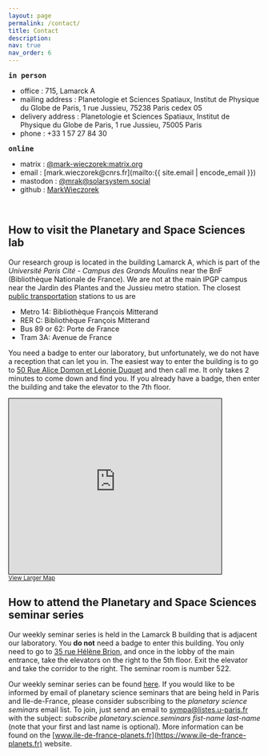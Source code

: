```yaml
---
layout: page
permalink: /contact/
title: Contact
description:
nav: true
nav_order: 6
---
```

<font style="font-family: monospace; font-weight: bold">in person</font>
* <span style="color: var(--global-text-color-light)">office :</span> 715, Lamarck A
* <span style="color: var(--global-text-color-light)">mailing address :</span> Planetologie et Sciences Spatiaux, Institut de Physique du Globe de Paris, 1 rue Jussieu, 75238 Paris cedex 05
* <span style="color: var(--global-text-color-light)">delivery address :</span> Planetologie et Sciences Spatiaux, Institut de Physique du Globe de Paris, 1 rue Jussieu, 75005 Paris
* <span style="color: var(--global-text-color-light)">phone :</span> +33 1 57 27 84 30‬

<font style="font-family: monospace; font-weight: bold"><b>online</b></font>
* <span style="color: var(--global-text-color-light)">matrix :</span> [@mark-wieczorek:matrix.org](https://matrix.to/#/@mark-wieczorek:matrix.org)
* <span style="color: var(--global-text-color-light)">email :</span> [&#109;&#97;&#114;&#107;&#46;&#119;&#105;&#101;&#99;&#122;&#111;&#114;&#101;&#107;&#64;&#99;&#110;&#114;&#115;&#46;&#102;&#114;](mailto:{{ site.email | encode_email }})
* <span style="color: var(--global-text-color-light)">mastodon :</span> [@mrak@solarsystem.social](https://solarsystem.social/@mrak)
* <span style="color: var(--global-text-color-light)">github :</span> [MarkWieczorek](https://github.com/MarkWieczorek)

<br />

## How to visit the Planetary and Space Sciences lab
Our research group is located in the building Lamarck A, which is part of the *Université Paris Cité - Campus des Grands Moulins* near the BnF (Bibliothèque Nationale de France). We are not at the main IPGP campus near the Jardin des Plantes and the Jussieu metro station. The closest [public transportation](https://www.ratp.fr/) stations to us are

* Metro 14: Bibliothèque François Mitterand
* RER C: Bibliothèque François Mitterand
* Bus 89 or 62: Porte de France
* Tram 3A: Avenue de France

You need a badge to enter our laboratory, but unfortunately, we do not have a reception that can let you in. The easiest way to enter the building is to go to [50 Rue Alice Domon et Léonie Duquet](https://www.openstreetmap.org/?mlat=48.82733&mlon=2.38022#map=19/48.82733/2.38022) and then call me. It only takes 2 minutes to come down and find you. If you already have a badge, then enter the building and take the elevator to the 7th floor.

<iframe width="425" height="350" frameborder="0" scrolling="no" marginheight="0" marginwidth="0" src="https://www.openstreetmap.org/export/embed.html?bbox=2.3777380585670476%2C48.82623117007057%2C2.38266795873642%2C48.82843309758655&amp;layer=mapnik&amp;marker=48.827331263033116%2C2.3802030086517334" style="border: 1px solid black"></iframe><br/><small><a href="https://www.openstreetmap.org/?mlat=48.82733&amp;mlon=2.38020#map=19/48.82733/2.38020">View Larger Map</a></small>

## How to attend the Planetary and Space Sciences seminar series
Our weekly seminar series is held in the Lamarck B building that is adjacent our laboratory. You **do not** need a badge to enter this building. You only need to go to [35 rue Hélène Brion](https://www.openstreetmap.org/?mlat=48.82772&mlon=2.38000#map=19/48.82772/2.38000), and once in the lobby of the main entrance, take the elevators on the right to the 5th floor. Exit the elevator and take the corridor to the right. The seminar room is number 522.

Our weekly seminar series can be found [here](https://www.ipgp.fr/agenda-de-lequipe-planetologie-et-sciences-spatiales/). If you would like to be informed by email of planetary science seminars that are being held in Paris and Ile-de-France, please consider subscribing to the *planetary science seminars* email list. To join, just send an email to [&#115;&#121;&#109;&#112;&#097;&#064;&#108;&#105;&#115;&#116;&#101;&#115;&#046;&#117;&#045;&#112;&#097;&#114;&#105;&#115;&#046;&#102;&#114;](mailto:&#115;&#121;&#109;&#112;&#097;&#064;&#108;&#105;&#115;&#116;&#101;&#115;&#046;&#117;&#045;&#112;&#097;&#114;&#105;&#115;&#046;&#102;&#114;) with the subject: *subscribe planetary.science.seminars fist-name last-name* (note that your first and last name is optional). More information can be found on the [www.ile-de-france-planets.fr](https://www.ile-de-france-planets.fr) website.
